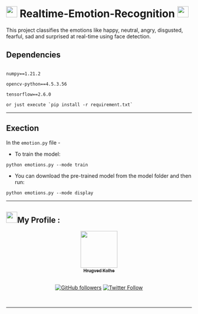 # <img src="https://media.giphy.com/media/iY8CRBdQXODJSCERIr/giphy.gif" width="30px"> Realtime-Emotion-Recognition <img src="https://media.giphy.com/media/iY8CRBdQXODJSCERIr/giphy.gif" width="30px">

This project classifies the emotions like happy, neutral, angry, disgusted, fearful, sad and surprised at real-time using face detection. 

## Dependencies

```

numpy==1.21.2 

opencv-python==4.5.3.56

tensorflow==2.6.0

or just execute `pip install -r requirement.txt`

```

---
## Exection 

In the `emotion.py` file -

- To train the model:

`python emotions.py --mode train`

- You can download the pre-trained model from the model folder and then run:

`python emotions.py --mode display`

---

## <img src="https://media.giphy.com/media/iY8CRBdQXODJSCERIr/giphy.gif" width="30px">My Profile :
<div align="center">
<a href="https://github.com/hrugved06"><img src="https://avatars.githubusercontent.com/u/59966943?s=400&u=445f4a7598547c0ecdeb22a265dd1a3dad9e297d&v=4" width="100px;" alt=""/><br /><sub><b> Hrugved Kolhe</b></sub></a>
</br>

</br>

[![GitHub followers](https://img.shields.io/github/followers/hrugved06.svg?label=Follow%20@hrugved06&style=social)](https://github.com/hrugved06) 
[![Twitter Follow](https://img.shields.io/twitter/follow/HrugVed_?style=social)](https://twitter.com/HrugVed_)
</div>
</br>

---